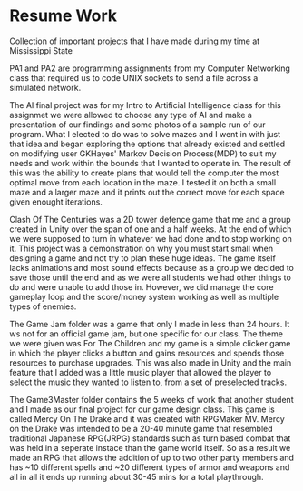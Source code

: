 # Resume Work
Collection of important projects that I have made during my time at Mississippi State
    
PA1 and PA2 are programming assignments from my Computer Networking class that required us to code UNIX sockets to send a file across a simulated network.

The AI final project was for my Intro to Artificial Intelligence class for this assignmet we were allowed to choose any type of AI and make a presentation of our findings and some photos of a sample run of our program. What I elected to do was to solve mazes and I went in with just that idea and began exploring the options that already existed and settled on modifying user GKHayes' Markov Decision Process(MDP) to suit my needs and work within the bounds that I wanted to operate in. The result of this was the ability to create plans that would tell the computer the most optimal move from each location in the maze. I tested it on both a small maze and a larger maze and it prints out the correct move for each space given enought iterations.
    
Clash Of The Centuries was a 2D tower defence game that me and a group created in Unity over the span of one and a half weeks. At the end of which we were supposed to turn in whatever we had done and to stop working on it. This project was a demonstration on why you must start small when designing a game and not try to plan these huge ideas. The game itself lacks animations and most sound effects because as a group we decided to save those until the end and as we were all students we had other things to do and were unable to add those in. However, we did manage the core gameplay loop and the score/money system working as well as multiple types of enemies.
    
The Game Jam folder was a game that only I made in less than 24 hours. It ws not for an official game jam, but one specific for our class. The theme we were given was For The Children and my game is a simple clicker game in which the player clicks a button and gains resources and spends those resources to purchase upgrades. This was also made in Unity and the main feature that I added was a little music player that allowed the player to select the music they wanted to listen to, from a set of preselected tracks.

The Game3Master folder contains the 5 weeks of work that another student and I made as our final project for our game design class. This game is called Mercy On The Drake and it was created with RPGMaker MV. Mercy on the Drake was intended to be a 20-40 minute game that resembled traditional Japanese RPG(JRPG) standards such as turn based combat that was held in a seperate instace than the game world itself. So as a result we made an RPG that allows the addition of up to two other party members and has ~10 different spells and ~20 different types of armor and weapons and all in all it ends up running about 30-45 mins for a total playthrough.

